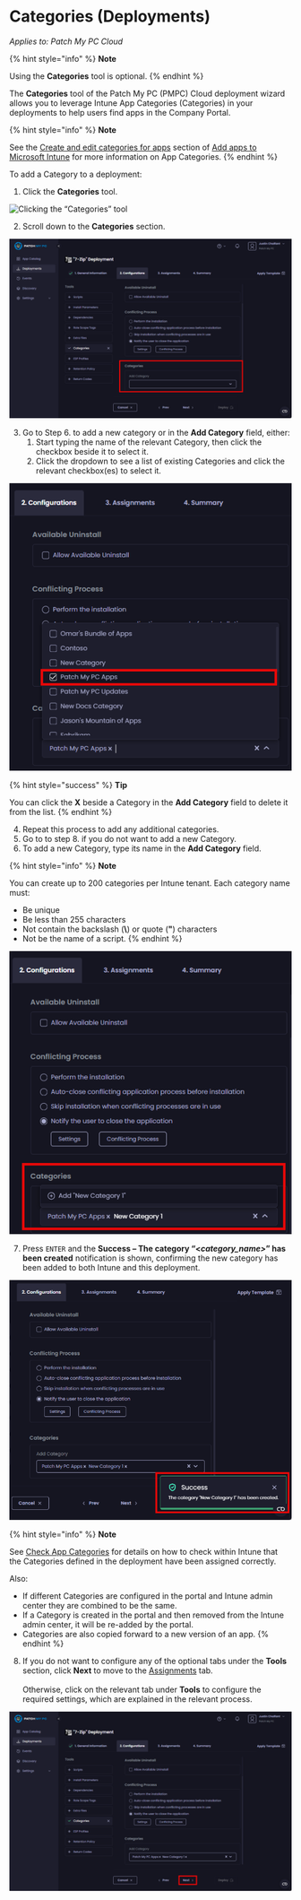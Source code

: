 # Categories (Deployments)

_Applies to: Patch My PC Cloud_

{% hint style="info" %}
**Note**

Using the **Categories** tool is optional.
{% endhint %}

The **Categories** tool of the Patch My PC (PMPC) Cloud deployment wizard allows you to leverage Intune App Categories (Categories) in your deployments to help users find apps in the Company Portal.

{% hint style="info" %}
**Note**

See the [Create and edit categories for apps](https://learn.microsoft.com/en-us/mem/intune/apps/apps-add#create-and-edit-categories-for-apps) section of [Add apps to Microsoft Intune](https://learn.microsoft.com/en-us/mem/intune/apps/apps-add) for more information on App Categories.
{% endhint %}

To add a Category to a deployment:

1. Click the **Categories** tool.

![Clicking the “Categories” tool](/_images/image%20%2872%29.png "Clicking the \"Categories\" tool")

2. Scroll down to the **Categories** section.

![Scrolling down to the &#x22;Categories&#x22; section](/_images/image%20%2873%29.png "Scrolling down to the &#x22;Categories&#x22; section")

3. Go to Step 6. to add a new category or in the **Add Category** field, either:
   1. Start typing the name of the relevant Category, then click the checkbox beside it to select it.
   2. Click the dropdown to see a list of existing Categories and click the relevant checkbox(es) to select it.

![Selecting the checkbox beside the relevant categories](/_images/image%20%2874%29.png "Selecting the checkbox beside the relevant categories")

{% hint style="success" %}
**Tip**

You can click the **X** beside a Category in the **Add Category** field to delete it from the list.
{% endhint %}

4. Repeat this process to add any additional categories.
5. Go to to step 8. if you do not want to add a new Category.
6. To add a new Category, type its name in the **Add Category** field.

{% hint style="info" %}
**Note**

You can create up to 200 categories per Intune tenant. Each category name must:

* Be unique
* Be less than 255 characters
* Not contain the backslash (**\\**) or quote (**"**) characters
* Not be the name of a script.
{% endhint %}

![](/_images/image%20%2875%29.png "")

7. Press `ENTER` and the **Success – The category “<**_**category\_name>**_**” has been created** notification is shown, confirming the new category has been added to both Intune and this deployment.

![](/_images/image%20%2876%29.png "")

{% hint style="info" %}
**Note**

See [Check App Categories](../../../cloud-reference/intune-reference/check-app-categories-in-intune.md) for details on how to check within Intune that the Categories defined in the deployment have been assigned correctly.

Also:

* If different Categories are configured in the portal and Intune admin center they are combined to be the same.
* If a Category is created in the portal and then removed from the Intune admin center, it will be re-added by the portal.
* Categories are also copied forward to a new version of an app.
{% endhint %}

8. If you do not want to configure any of the optional tabs under the **Tools** section, click **Next** to move to the [Assignments](../cloud-assignments-deployment-tab.md) tab.\
   \
   Otherwise, click on the relevant tab under **Tools** to configure the required settings, which are explained in the relevant process.

![Clicking &#x22;Next&#x22; to move to the &#x22;Assignments&#x22; page](/_images/image%20%2877%29.png "Clicking &#x22;Next&#x22; to move to the &#x22;Assignments&#x22; page")
